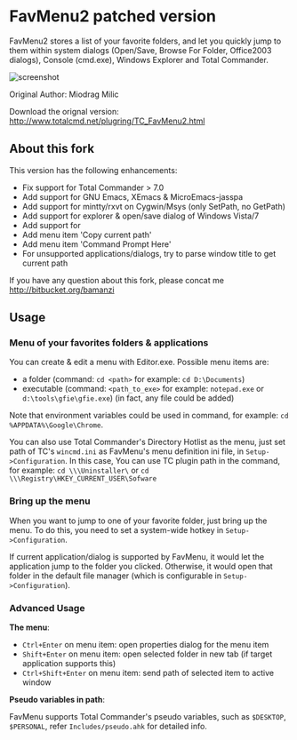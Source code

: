 # FavMenu2 patched version #

FavMenu2 stores a list of your favorite folders, and let you quickly
jump to them within system dialogs (Open/Save, Browse For Folder,
Office2003 dialogs), Console (cmd.exe), Windows Explorer and Total
Commander.

![screenshot](http://att.newsmth.net/nForum/att/TotalCommander/45716/754)

Original Author: Miodrag Milic

Download the orignal version: <http://www.totalcmd.net/plugring/TC_FavMenu2.html>

## About this fork ##

This version has the following enhancements:

* Fix support for Total Commander > 7.0
* Add support for GNU Emacs, XEmacs & MicroEmacs-jasspa
* Add support for mintty/rxvt on Cygwin/Msys (only SetPath, no GetPath)
* Add support for explorer & open/save dialog of Windows Vista/7
* Add support for 
* Add menu item 'Copy current path'
* Add menu item 'Command Prompt Here'
* For unsupported applications/dialogs, try to parse window title to get
  current path

If you have any question about this fork, please concat me <http://bitbucket.org/bamanzi>

## Usage ##

### Menu of your favorites folders & applications ###

You can create & edit a menu with Editor.exe. Possible menu items are:

 * a folder (command: `cd <path>`  for example: `cd D:\Documents`)
 * executable (command: `<path_to_exe>` for example: `notepad.exe` or `d:\tools\gfie\gfie.exe`)
   (in fact, any file could be added)

Note that environment variables could be used in command, for example:
`cd %APPDATA%\Google\Chrome`.

You can also use Total Commander's Directory Hotlist as the menu, just
set path of TC's `wincmd.ini` as FavMenu's menu definition ini file, in
`Setup->Configuration`.  In this case, You can use TC plugin path in the
command, for example: `cd \\\Uninstaller\` or `cd \\\Registry\HKEY_CURRENT_USER\Sofware`

### Bring up the menu ###

When you want to jump to one of your favorite folder, just bring up the
menu.  To do this, you need to set a system-wide hotkey in
`Setup->Configuration`.

If current application/dialog is supported by FavMenu, it would let the
application jump to the folder you clicked. Otherwise, it would open
that folder in the default file manager (which is configurable in
`Setup->Configuration`).

### Advanced Usage ###

**The menu**:
   
  * `Ctrl+Enter` on menu item: open properties dialog for the menu item
  * `Shift+Enter` on menu item: open selected folder in new tab (if target
    application supports this)
  * `Ctrl+Shift+Enter` on menu item: send path of selected item to active window

**Pseudo variables in path**:

FavMenu supports Total Commander's pseudo variables, such as `$DESKTOP`,
`$PERSONAL`, refer `Includes/pseudo.ahk` for detailed info.


 
